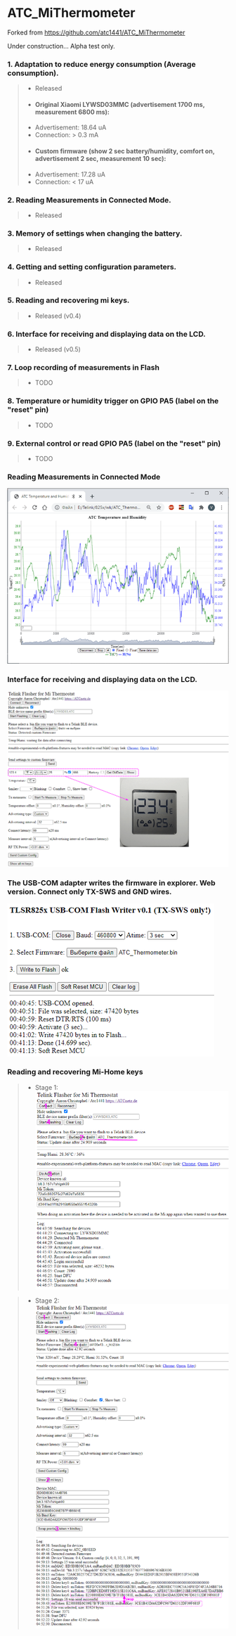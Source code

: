 # ATC_MiThermometer


Forked from https://github.com/atc1441/ATC_MiThermometer

Under construction... Alpha test only.

### 1. Adaptation to reduce energy consumption (Average consumption).
>* Released
>* #### Original Xiaomi LYWSD03MMC (advertisement 1700 ms, measurement 6800 ms):
> * Advertisement: 18.64 uA
> * Connection: > 0.3 mA
>* #### Custom firmware (show 2 sec battery/humidity, comfort on, advertisement 2 sec, measurement 10 sec):
> * Advertisement: 17.28 uA
> * Connection: < 17 uA
### 2. Reading Measurements in Connected Mode.
>* Released
### 3. Memory of settings when changing the battery.
>* Released
### 4. Getting and setting configuration parameters.
>* Released
### 5. Reading and recovering mi keys.
>* Released (v0.4)
### 6. Interface for receiving and displaying data on the LCD.
>* Released (v0.5)
### 7. Loop recording of measurements in Flash
>* TODO
### 8. Temperature or humidity trigger on GPIO PA5 (label on the "reset" pin)
>* TODO
### 9. External control or read GPIO PA5 (label on the "reset" pin)
>* TODO

### Reading Measurements in Connected Mode
![SCH](https://github.com/pvvx/ATC_MiThermometer/blob/master/GraphAtc_html.gif) 


### Interface for receiving and displaying data on the LCD.
![SCH](https://github.com/pvvx/ATC_MiThermometer/blob/master/ShowData.gif) 


### The USB-COM adapter writes the firmware in explorer. Web version. Connect only TX-SWS and GND wires.
![SCH](https://github.com/pvvx/ATC_MiThermometer/blob/master/USBCOMFlashTxHtml.gif) 


### Reading and recovering Mi-Home keys
>* Stage 1:
![SCH](https://github.com/pvvx/ATC_MiThermometer/blob/master/KeysProgStage1.gif) 


>* Stage 2:
![SCH](https://github.com/pvvx/ATC_MiThermometer/blob/master/KeysProgStage2.gif) 


